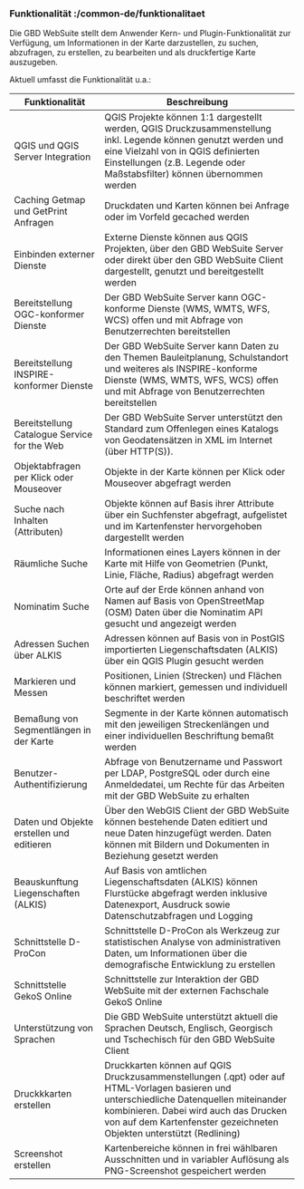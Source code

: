 ### Funktionalität :/common-de/funktionalitaet

Die GBD WebSuite stellt dem Anwender Kern- und Plugin-Funktionalität zur Verfügung, um Informationen in der Karte darzustellen, zu suchen, abzufragen, zu erstellen, zu bearbeiten und als druckfertige Karte auszugeben.

Aktuell umfasst die Funktionalität u.a.:

| Funktionalität				| Beschreibung							|
|-----------------------------------------------|---------------------------------------------------------------|
| QGIS und QGIS Server Integration		|QGIS Projekte können 1:1 dargestellt werden, QGIS Druckzusammenstellung inkl. Legende können genutzt werden und eine Vielzahl von in QGIS definierten Einstellungen (z.B. Legende oder Maßstabsfilter) können übernommen werden|
| Caching Getmap und GetPrint Anfragen 		|Druckdaten und Karten können bei Anfrage oder im Vorfeld gecached werden|
| Einbinden externer Dienste			|Externe Dienste können aus QGIS Projekten, über den GBD WebSuite Server oder direkt über den GBD WebSuite Client dargestellt, genutzt und bereitgestellt werden|
| Bereitstellung OGC-konformer Dienste		|Der GBD WebSuite Server kann OGC-konforme Dienste (WMS, WMTS, WFS, WCS) offen und mit Abfrage von Benutzerrechten bereitstellen|
| Bereitstellung INSPIRE-konformer Dienste	|Der GBD WebSuite Server kann Daten zu den Themen Bauleitplanung, Schulstandort und weiteres als INSPIRE-konforme Dienste (WMS, WMTS, WFS, WCS) offen und mit Abfrage von Benutzerrechten bereitstellen|
| Bereitstellung Catalogue Service for the Web	|Der GBD WebSuite Server unterstützt den Standard zum Offenlegen eines Katalogs von Geodatensätzen in XML im Internet (über HTTP(S)).
| Objektabfragen per Klick oder Mouseover	|Objekte in der Karte können per Klick oder Mouseover abgefragt werden|
| Suche	nach Inhalten (Attributen)		|Objekte können auf Basis ihrer Attribute über ein Suchfenster abgefragt, aufgelistet und im Kartenfenster hervorgehoben dargestellt werden| 
| Räumliche Suche				|Informationen eines Layers können in der Karte mit Hilfe von Geometrien (Punkt, Linie, Fläche, Radius) abgefragt werden|
| Nominatim Suche				|Orte auf der Erde können anhand von Namen auf Basis von OpenStreetMap (OSM) Daten über die Nominatim API gesucht und angezeigt werden|
| Adressen Suchen über ALKIS			|Adressen können auf Basis von in PostGIS importierten Liegenschaftsdaten (ALKIS) über ein QGIS Plugin gesucht werden|
| Markieren und Messen				|Positionen, Linien (Strecken) und Flächen können markiert, gemessen und individuell beschriftet werden|
| Bemaßung von Segmentlängen in der Karte	|Segmente in der Karte können automatisch mit den jeweiligen Streckenlängen und einer individuellen Beschriftung bemaßt werden|
| Benutzer-Authentifizierung			|Abfrage von Benutzername und Passwort per LDAP, PostgreSQL oder durch eine Anmeldedatei, um Rechte für das Arbeiten mit der GBD WebSuite zu erhalten|
| Daten und Objekte erstellen und editieren	|Über den WebGIS Client der GBD WebSuite können bestehende Daten editiert und neue Daten hinzugefügt werden. Daten können mit Bildern und Dokumenten in Beziehung gesetzt werden|
| Beauskunftung Liegenschaften (ALKIS)		|Auf Basis von amtlichen Liegenschaftsdaten (ALKIS) können Flurstücke abgefragt werden inklusive Datenexport, Ausdruck sowie Datenschutzabfragen und Logging|
| Schnittstelle D-ProCon			|Schnittstelle D-ProCon als Werkzeug zur statistischen Analyse von administrativen Daten, um Informationen über die demografische Entwicklung zu erstellen|
| Schnittstelle GekoS Online			|Schnittstelle zur Interaktion der GBD WebSuite mit der externen Fachschale GekoS Online|
| Unterstützung von Sprachen			|Die GBD WebSuite unterstützt aktuell die Sprachen Deutsch, Englisch, Georgisch und Tschechisch für den GBD WebSuite Client|
| Druckkkarten erstellen			|Druckkarten können auf QGIS Druckzusammenstellungen (.qpt) oder auf HTML-Vorlagen basieren und unterschiedliche Datenquellen miteinander kombinieren. Dabei wird auch das Drucken von auf dem Kartenfenster gezeichneten Objekten unterstützt (Redlining)
| Screenshot erstellen				|Kartenbereiche können in frei wählbaren Ausschnitten und in variabler Auflösung als PNG-Screenshot gespeichert werden|



